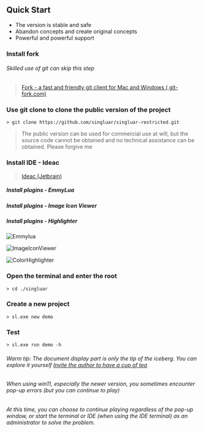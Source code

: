 ## Quick Start

* The version is stable and safe
* Abandon concepts and create original concepts
* Powerful and powerful support

### Install fork

###### Skilled use of git can skip this step

> <a target="_blank" href="https://www.git-fork.com">Fork - a fast and friendly git client for Mac and Windows (
> git-fork.com)</a>
>

### Use git clone to clone the public version of the project

```text
> git clone https://github.com/singluar/singluar-restricted.git
```

> The public version can be used for commercial use at will, but the source code cannot be obtained and no technical
> assistance can be obtained. Please forgive me

### Install IDE - Ideac

> <a target="_blank" href="https://www.jetbrains.com/idea/download/#section=windows">Ideac (Jetbrain)</a>

##### Install plugins - EmmyLua

##### Install plugins - Image Icon Viewer

##### Install plugins - Highlighter

![Emmylua](/assets/emmylua.png)

![ImageIconViewer](/assets/imageIconViewer.png)

![ColorHighlighter](/assets/colorHighlighter.png)

### Open the terminal and enter the root

```
> cd ./singluar
```

### Create a new project

```
> sl.exe new demo
```

### Test

```
> sl.exe run demo -h
```

###### Warm tip: The document display part is only the tip of the iceberg. You can explore it yourself <a target="_blank" href="https://afdian.net/a/hunzsig">Invite the author to have a cup of tea</a>

###### When using win11, especially the newer version, you sometimes encounter pop-up errors (but you can continue to play)

###### At this time, you can choose to continue playing regardless of the pop-up window, or start the terminal or IDE (when using the IDE terminal) as an administrator to solve the problem.
